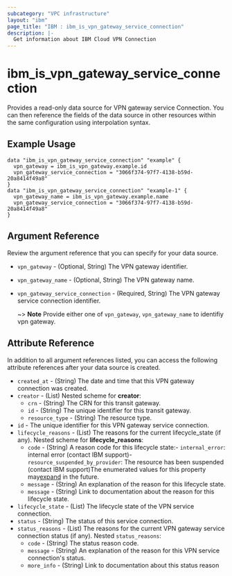 ```yaml
---
subcategory: "VPC infrastructure"
layout: "ibm"
page_title: "IBM : ibm_is_vpn_gateway_service_connection"
description: |-
  Get information about IBM Cloud VPN Connection
---
```


# ibm_is_vpn_gateway_service_connection

Provides a read-only data source for VPN gateway service Connection. You can then reference the fields of the data source in other resources within the same configuration using interpolation syntax.

## Example Usage

```hcl
data "ibm_is_vpn_gateway_service_connection" "example" {
  vpn_gateway = ibm_is_vpn_gateway.example.id
  vpn_gateway_service_connection = "3066f374-97f7-4138-b59d-20a8414f49a8"
}
data "ibm_is_vpn_gateway_service_connection" "example-1" {
  vpn_gateway_name = ibm_is_vpn_gateway.example.name
  vpn_gateway_service_connection = "3066f374-97f7-4138-b59d-20a8414f49a8"
}
```

## Argument Reference

Review the argument reference that you can specify for your data source.

- `vpn_gateway` - (Optional, String) The VPN gateway identifier.
- `vpn_gateway_name` - (Optional, String) The VPN gateway name.
- `vpn_gateway_service_connection` - (Required, String) The VPN gateway service connection identifier.

  ~> **Note** Provide either one of `vpn_gateway`, `vpn_gateway_name` to identifiy vpn gateway.

## Attribute Reference

In addition to all argument references listed, you can access the following attribute references after your data source is created.

- `created_at` - (String) The date and time that this VPN gateway connection was created.
- `creator` - (List)
  Nested scheme for **creator**:
	- `crn` - (String) The CRN for this transit gateway.
	- `id` - (String) The unique identifier for this transit gateway.
	- `resource_type` - (String) The resource type.
- `id` - The unique identifier for this VPN gateway service connection.
- `lifecycle_reasons` - (List) The reasons for the current lifecycle_state (if any).
  Nested scheme for **lifecycle_reasons**:
	- `code` - (String) A reason code for this lifecycle state:- `internal_error`: internal error (contact IBM support)- `resource_suspended_by_provider`: The resource has been suspended (contact IBM  support)The enumerated values for this property may[expand](https://cloud.ibm.com/apidocs/vpc#property-value-expansion) in the future.
	- `message` - (String) An explanation of the reason for this lifecycle state.
	- `message` - (String) Link to documentation about the reason for this lifecycle state.
- `lifecycle_state` - (List) The lifecycle state of the VPN service connection.
- `status` - (String) The status of this service connection.
- `status_reasons` - (List) The reasons for the current VPN gateway service connection status (if any).
  Nested `status_reasons`:
    - `code` - (String) The status reason code.
    - `message` - (String) An explanation of the reason for this VPN service connection's status.
    - `more_info` - (String) Link to documentation about this status reason


